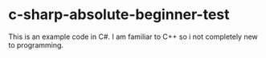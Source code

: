 # c-sharp-absolute-beginner-test

This is an example code in C#. I am familiar to C++ so i not completely new to programming.
